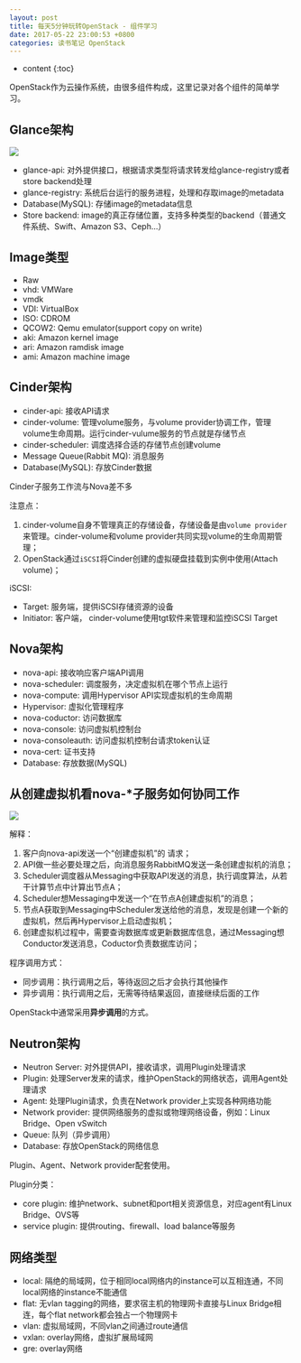 ```yaml
---
layout: post
title: 每天5分钟玩转OpenStack - 组件学习
date: 2017-05-22 23:00:53 +0800
categories: 读书笔记 OpenStack
---
```


* content
{:toc}

OpenStack作为云操作系统，由很多组件构成，这里记录对各个组件的简单学习。




## Glance架构

![](http://ww1.sinaimg.cn/large/9bbe7ebdgy1fftbonllf4j20fp0dx74p.jpg)

- glance-api: 对外提供接口，根据请求类型将请求转发给glance-registry或者store backend处理
- glance-registry: 系统后台运行的服务进程，处理和存取image的metadata
- Database(MySQL): 存储image的metadata信息
- Store backend: image的真正存储位置，支持多种类型的backend（普通文件系统、Swift、Amazon S3、Ceph...）

## Image类型

- Raw
- vhd: VMWare
- vmdk
- VDI: VirtualBox
- ISO: CDROM
- QCOW2: Qemu emulator(support copy on write)
- aki: Amazon kernel image
- ari: Amazon ramdisk image
- ami: Amazon machine image

## Cinder架构

- cinder-api: 接收API请求
- cinder-volume: 管理volume服务，与volume provider协调工作，管理volume生命周期。运行cinder-vulume服务的节点就是存储节点
- cinder-scheduler: 调度选择合适的存储节点创建volume
- Message Queue(Rabbit MQ): 消息服务
- Database(MySQL): 存放Cinder数据

Cinder子服务工作流与Nova差不多

注意点：

1. cinder-volume自身不管理真正的存储设备，存储设备是由`volume provider`来管理。cinder-volume和volume provider共同实现volume的生命周期管理； 
2. OpenStack通过`iSCSI`将Cinder创建的虚拟硬盘挂载到实例中使用(Attach volume)；

iSCSI:

- Target: 服务端，提供iSCSI存储资源的设备
- Initiator: 客户端， cinder-volume使用tgt软件来管理和监控iSCSI Target

## Nova架构

- nova-api: 接收响应客户端API调用
- nova-scheduler: 调度服务，决定虚拟机在哪个节点上运行
- nova-compute: 调用Hypervisor API实现虚拟机的生命周期
- Hypervisor: 虚拟化管理程序
- nova-coductor: 访问数据库
- nova-console: 访问虚拟机控制台
- nova-consoleauth: 访问虚拟机控制台请求token认证
- nova-cert: 证书支持
- Database: 存放数据(MySQL)

## 从创建虚拟机看nova-*子服务如何协同工作

![](http://ww1.sinaimg.cn/large/9bbe7ebdgy1femlzn3d4aj20cw0cwaa7.jpg)

解释：

1. 客户向nova-api发送一个“创建虚拟机”的 请求；
2. API做一些必要处理之后，向消息服务RabbitMQ发送一条创建虚拟机的消息；
3. Scheduler调度器从Messaging中获取API发送的消息，执行调度算法，从若干计算节点中计算出节点A；
4. Scheduler想Messaging中发送一个“在节点A创建虚拟机”的消息；
5. 节点A获取到Messaging中Scheduler发送给他的消息，发现是创建一个新的虚拟机，然后再Hypervisor上启动虚拟机；
6. 创建虚拟机过程中，需要查询数据库或更新数据库信息，通过Messaging想Conductor发送消息，Coductor负责数据库访问；

程序调用方式：

- 同步调用：执行调用之后，等待返回之后才会执行其他操作
- 异步调用：执行调用之后，无需等待结果返回，直接继续后面的工作

OpenStack中通常采用**异步调用**的方式。

## Neutron架构
- Neutron Server: 对外提供API，接收请求，调用Plugin处理请求
- Plugin: 处理Server发来的请求，维护OpenStack的网络状态，调用Agent处理请求
- Agent: 处理Plugin请求，负责在Network provider上实现各种网络功能
- Network provider: 提供网络服务的虚拟或物理网络设备，例如：Linux Bridge、Open vSwitch
- Queue: 队列（异步调用）
- Database: 存放OpenStack的网络信息

Plugin、Agent、Network provider配套使用。

Plugin分类：
- core plugin: 维护network、subnet和port相关资源信息，对应agent有Linux Bridge、OVS等
- service plugin: 提供routing、firewall、load balance等服务

## 网络类型

- local: 隔绝的局域网，位于相同local网络内的instance可以互相连通，不同local网络的instance不能通信
- flat: 无vlan tagging的网络，要求宿主机的物理网卡直接与Linux Bridge相连，每个flat network都会独占一个物理网卡
- vlan: 虚拟局域网，不同vlan之间通过route通信
- vxlan: overlay网络，虚拟扩展局域网
- gre: overlay网络
